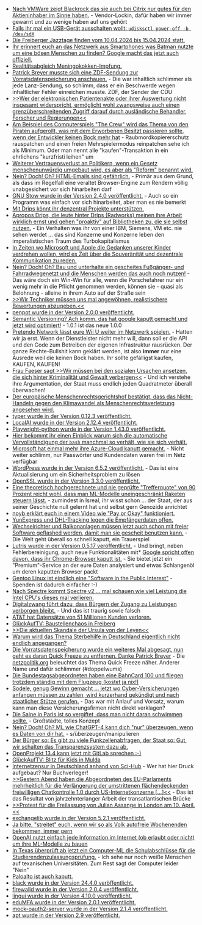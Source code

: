 * [Nach VMWare zeigt Blackrock das sie auch bei Citrix nur gutes für den Aktieninhaber im Sinne haben.](https://www.borncity.com/blog/2024/04/08/massive-lizenzkostensteigerung-kopiert-citrix-jetzt-auch-den-broadcom-business-ansatz/) - Vendor-Lockin, dafür haben wir immer gewarnt und zu wenige haben auf uns gehört
* [Falls ihr mal ein USB-Gerät ausschalten wollt: `udisksctl power-off -b /dev/sdX`](https://bastientraverse.com/en/cli-eject/)
* [Die Freiberger Jazztage finden vom 10.04.2024 bis 15.04.2024 statt.](http://www.freiberger-jazztage.de/startseite.php)
* [Ihr erinnert euch an das Netzwerk aus Smartphones was Batman nutzte um eine bösen Menschen zu finden? Google macht das jetzt auch offiziell.](https://www.bleepingcomputer.com/news/google/google-rolls-out-new-find-my-device-network-to-android-devices/)
* [Realitätsabgleich Meningokokken-Impfung.](https://impfentscheidung.online/stiko-empfiehlt-meningokokken-impfung-trotz-bedenken/)
* [Patrick Breyer musste sich eine ZDF-Sendung zur Vorratsdatenspeicherung anschauen.](https://www.patrick-breyer.de/beschwerde-gegen-zdf-sendung-zu-vorratsdatenspeicherung/) - Die war inhaltlich schlimmer als jede Lanz-Sendung, so schlimm, dass er ein Beschwerde wegen inhaltlicher Fehler einreichen musste. ZDF, der Sender der CDU
* [>>Wer der elektronischen Patientenakte oder ihrer Auswertung nicht insgesamt widerspricht, ermöglicht wohl zwangsweise auch einen grenzüberschreitenden Zugriff darauf durch ausländische Behandler, Forscher und Regierungen<<](https://www.patrick-breyer.de/piraten-fordern-stopp-der-plaene-zum-eu-gesundheitsdatenraum/)
* [Am Beispiel des Computerspiels "The Crew" wird das Thema von den Piraten aufgerollt, was mit dem Erworbenen Besitzt passieren sollte, wenn der Entwickler keinen Bock mehr hat](https://www.patrick-breyer.de/computerspiele-sterben-piraten-schalten-eu-kommission-ein/) - Raubmordkopiererschutz rauspatchen und einen freien Mehrspielermodus reinpatchen sehe ich als Minimum. Oder man nennt alle "kaufen"-Transaktion in ein ehrlichens "kurzfristi leihen" um
* [Weiterer Vertrauensverlust an Politikern, wenn ein Gesetz menschenunwürdig umgebaut wird, es aber als "Reform" benannt wird.](https://netzpolitik.org/2024/eurodac-der-biometrische-albtraum-im-herzen-des-eu-asylsystems/)
* [Nein? Doch! Oh? HTML-Emails sind gefährlich.](https://www.schneier.com/blog/archives/2024/04/security-vulnerability-of-html-emails.html) - Primär aus dem Grund, als dass im Regelfall eine veraltet Browser-Engine zum Rendern völlig unabgesichert vor sich hinarbeiten darf
* [GNU Stow wurde in der Version 2.4.0 veröffentlicht.](https://lwn.net/Articles/969003/) - Auch so ein Programm was einfach vor sich hinarbeitet, aber man es nie bemerkt
* [Mit Drips könnt ihr denzentral Projekte unterstützen.](https://www.drips.network/)
* [Apropos Drips, die leute hinter Drips (Radworks) meinen ihre Arbeit wirklich ernst und gehen "proaktiv" auf Bibliotheken zu, die sie selbst nutzen.](https://blog.orhun.dev/open-source-funding-with-ratatui/) - Ein Verhalten was ihr von einer IBM, Siemens, VM etc. nie sehen werdet ... das sind Konzerne und Konzerne leben den imperalistischen Traum des Turbokapitalismus
* [In Zeiten wo Microsoft und Apple die Gedanken unserer Kinder verdrehen wollen, wird es Zeit über die Souveränität und dezentrale Kommunikation zu reden.](https://netzpolitik.org/2024/interview-zu-fediverse-an-hochschulen-souveraenitaet-ueber-eigene-zentrale-kommunikationsraeume/)
* [Nein? Doch! Oh? Bau und unterhalte ein gescheites Fußgänger- und Fahrradwegenetzt und die Menschen werden das auch noch nutzen!](http://blog.fefe.de/?ts=98eabf83) - Das wäre doch ein Win-Win für alle, wenn die Porschefahrer nur ein wenig mehr in die Pflicht genommen werden, können sie - quasi als Belohnung - alleine in ihrem Auto auf der Straße sein
* [>>Wir Techniker müssen uns mal angewöhnen, realistischere Bewertungen abzugeben.<<](http://blog.fefe.de/?ts=98eae0a0)
* [penpot wurde in der Version 2.0.0 veröffentlicht.](https://github.com/penpot/penpot/releases/tag/2.0.0)
* [Semantic Versioning? Ach komm, das hat google kaputt gemacht und jetzt wird optimiert!](http://blog.fefe.de/?ts=98eb957e) - 1.0.1 ist das neue 1.0.0
* [Pretendo Network lässt eure Wii U weiter im Netzwerk spielen.](http://blog.fefe.de/?ts=98eb8dc1) - Hatten wir ja erst. Wenn der Dienstleister nicht mehr will, dann soll er die API und den Code zum Betreiben der eigenen Infrastruktur rausrücken. Der ganze Rechte-Bullshit kann geklärt werden, ist also **immer** nur eine Ausrede weil die keinen Bock haben. Ihr sollte gefälligst kaufen, KAUFEN, KAUFEN!
* [Frau Faeser sagt >>Wir müssen bei den sozialen Ursachen ansetzen, die sich hinter Kriminalität und Gewalt verbergen<<](http://blog.fefe.de/?ts=98ebff38) - Und ich verstehe ihre Argumentation, der Staat muss endlich jeden Quadratmeter überall überwachen!
* [Der europäische Menschenrechtsgerichtshof bestätigt, dass das Nicht-Handeln gegen den Klimawandel als Menschenrechtsverletzung angesehen wird.](http://blog.fefe.de/?ts=98ebfa94)
* [typer wurde in der Version 0.12.3 veröffentlicht.](https://github.com/tiangolo/typer/releases/tag/0.12.3)
* [LocalAI wurde in der Version 2.12.4 veröffentlicht.](https://github.com/mudler/LocalAI/releases/tag/v2.12.4)
* [Playwright-python wurde in der Version 1.43.0 veröffentlicht.](https://github.com/microsoft/playwright-python/releases/tag/v1.43.0)
* [Hier bekommt ihr einen Einblick warum sich die automatische Vervollständigung der `bash` manchmal so verhält, wie sie sich verhält.](https://utcc.utoronto.ca/~cks/space/blog/unix/BashProgrammableCompletionFlaw)
* [Microsoft hat einmal mehr ihre Azure-Cloud kaputt gemacht.](https://www.borncity.com/blog/2024/04/10/ungesicherter-microsoft-azure-server-legt-passwrter-etc-von-microsoft-systemen-offen-feb-2024/) - Nicht weiter schlimm, nur Passwörter und Kundendaten waren frei im Netz verfügbar
* [WordPress wurde in der Version 6.5.2 veröffentlicht.](https://wordpress.org/news/2024/04/wordpress-6-5-2-maintenance-and-security-release/) - Das ist eine Aktualisierung um ein Sicherheitsproblem zu lösen
* [OpenSSL wurde in der Version 3.3.0 veröffentlicht.](https://lwn.net/Articles/969172/)
* [Eine theoretisch hochgerechnete und nie geprüfte "Trefferquote" von 90 Prozent reicht wohl, dass man ML-Modelle uneingeschränkt Raketen steuern lässt.](https://netzpolitik.org/2024/autonome-waffensysteme-es-braucht-dringend-klare-verbote-und-vorschriften/) - zumindest in Isreal, ihr wisst schon ... der Staat, der aus seiner Geschichte null gelernt hat und selbst gern Genozide anrichtet
* [noyb erklärt euch in einem Video wie "Pay or Okay" funktioniert.](https://noyb.eu/de/pay-or-okay-explained-why-more-and-more-websites-make-you-pay-your-privacy)
* [YunExpress und DHL-Tracking legen die Empfängerdaten offen.](https://www.borncity.com/blog/2024/04/10/datenlcke-yunexpress-und-dhl-tracking-legen-empfngerdaten-offen-teil-ii/)
* [Wechselrichter und Balkonanlagen müssen jetzt auch schon mit freier Software geflashed werden, damit man sie gescheit benutzen kann.](https://www.kuketz-blog.de/growatt-shinewifi-x-wechselrichter-aus-chinesischer-cloud-befreien/) - Die Welt geht überall so schnell kaputt, ein Trauerspiel
* [Lutris wurde in der Version 0.5.17 veröffentlicht.](https://www.phoronix.com/news/Lutris-0.5.17-Released) - Und bringt, neben Fehlerbereinigung, auch neue Funktionalitäten mit* [Google spricht offen davon, dass ihr Chrome-Browser kaputt ist.](https://www.bleepingcomputer.com/news/security/chrome-enterprise-gets-premium-security-but-you-have-to-pay-for-it/) - Sie bietet jetzt ein "Premium"-Service an der eure Daten analysiert und etwas Schlangenöl um deren kaputten Browser packt
* [Gentoo Linux ist eindlich eine "Software in the Public Interest"](https://lwn.net/Articles/969373/) - Spenden ist dadurch einfacher :-)
* [Nach Spectre kommt Spectre v2 ... mal schauen wie viel Leistung die Intel CPU's dieses mal verlieren.](https://www.bleepingcomputer.com/news/security/new-spectre-v2-attack-impacts-linux-systems-on-intel-cpus/)
* [Digitalzwang führt dazu, dass Bürgern der Zugang zu Leistungen verborgen bleibt.](https://netzpolitik.org/2024/digitalzwang-in-zweifacher-hinsicht-abgehaengt/) - Und das ist traurig sowie falsch
* [AT&T hat Datensätze von 51 Millionen Kunden verloren.](https://www.bleepingcomputer.com/news/security/att-now-says-data-breach-impacted-51-million-customers/)
* [GlückAufTV: Baustellenchaos in Freiberg](https://www.youtube.com/watch?v=qQmG2Vb8KiE)
* [>>Die aktuellen Skandale der Ursula von der Leyen<<](https://www.achgut.com/artikel/die_aktuellen_skandale_der_ursula_von_der_leyen)
* [Warum wird das Thema Sterbehilfe in Deutschland eigentlich nicht endlich angegangen?](https://hpd.de/artikel/zum-leben-verdammt-22089)
* [Die Vorratsdatenspeicherung wurde ein weiteres Mal abgesagt, nun geht es daran Quick Freeze zu entfernen. Danke Patrick Breyer](https://www.patrick-breyer.de/etappensieg-internet-vorratsdatenspeicherung-abgesagt-quick-freezen-achbesserungsbedurftig/) - Die [netzpolitik.org](https://netzpolitik.org/2024/einigung-zu-quick-freeze-vorratsdatenspeicherung-ist-jetzt-leiche-im-keller/) beleuchtet das Thema Quick Freeze näher. Anderer Name und dafür schlimmer (#doppelwums)
* [Die Bundestagsabgeordneten haben eine BahnCard 100 und fliegen trotzdem ständig mit dem Flugzeug (kostet ja nix!)](https://blog.fefe.de/?ts=98e82df2)
* [Sodele, genug Gewinn gemacht ... jetzt wo Cyber-Versicherungen anfangen müssen zu zahlen, wird kurzerhand gekündigt und nach staatlicher Stütze gerufen.](https://blog.fefe.de/?ts=98e8504b) - Das war mit Anlauf und Vorsatz, warum kann man diese Versicherungsfirmen nicht direkt verklagen?
* [Die Saine in Paris ist so vergiftet, dass man nicht daran schwimmen sollte.](https://blog.fefe.de/?ts=98e89f35) - Großstädte, tolles Konzept
* [Nein? Doch! Oh? ML wie ChatGPT-4 kann dich "nur" überzeugen, wenn es Daten von dir hat.](https://blog.fefe.de/?ts=98e89286) - s/überzeugen/manipulieren
* [Der Bürger so: Es gibt zu viele Funkzellenabfragen, der Staat so: Gut, wir schalten das Transparenzsystem dazu ab.](https://blog.fefe.de/?ts=98e8908e)
* [OpenProjekt 13.4 kann jetzt mit GitLab sprechen :-)](https://www.openproject.org/blog/openproject-13-4-release/)
* [GlückAufTV: Blitz für Kids in Mulda](https://www.youtube.com/watch?v=tT3RRgMIebo)
* [Internetzensur in Deutschland anhand von Sci-Hub](https://netzpolitik.org/2024/netzsperre-fuer-wissenschaft-groesste-deutsche-provider-blockieren-sci-hub/) - Wer hat hier Druck aufgebaut? Nur Buchverleger!
* [>>Gestern Abend haben die Abgeordneten des EU-Parlaments mehrheitlich für die Verlängerung der umstrittenen flächendeckenden freiwilligen Chatkontrolle 1.0 durch US-Internetkonzerne [...]<<](https://www.patrick-breyer.de/eu-parlament-stimmt-fuer-verlaengerung-der-flaechendeckenden-chatkontrolle-durch-us-internetkonzerne/) - Das ist das Resultat von jahrzehnterlanger Arbeit der transatlantischen Brücke
* [>>Protest für die Freilassung von Julian Assange in London am 10. April.<<](https://netzpolitik.org/2024/wikileaks-biden-denkt-ueber-ende-der-strafverfolgung-von-assange-nach/)
* [exchangelib wurde in der Version 5.2.1 veröffentlicht.](https://github.com/ecederstrand/exchangelib/releases/tag/v5.2.1)
* [Ja bitte, "streitet" euch, wenn wir so als Volk autofreie Wochenenden bekommen, immer gern](https://blog.fefe.de/?ts=98e6840e)
* [OpenAI nutzt einfach jede Information im Internet (ob erlaubt oder nicht) um ihre ML-Modelle zu bauen](https://blog.fefe.de/?ts=98e6c5e0)
* [In Texas überprüft ab jetzt ein Computer-ML die Schulabschlüsse für die Studierendenzulassungsprüfung.](https://blog.fefe.de/?ts=98e97b82) - Ich sehe nur noch weiße Menschen auf texanischen Universitäten. Zum Rest sagt der Computer leider "Nein"
* [Paloalto ist auch kaputt.](https://blog.fefe.de/?ts=98e783ea)
* [black wurde in der Version 24.4.0 veröffentlicht.](https://github.com/psf/black/releases/tag/24.4.0)
* [firewalld wurde in der Version 2.0.4 veröffentlicht.](https://github.com/firewalld/firewalld/releases/tag/v2.0.4)
* [lingui wurde in der Version 4.10.0 veröffentlicht.](https://github.com/lingui/js-lingui/releases/tag/v4.10.0)
* [eduMFA wurde in der Version 2.0.1 veröffentlicht.](https://github.com/eduMFA/eduMFA/releases/tag/v2.0.1)
* [mock-oauth2-server wurde in der Version 2.1.4 veröffentlicht.](https://github.com/navikt/mock-oauth2-server/releases/tag/2.1.4)
* [apt wurde in der Version 2.9 veröffentlicht.](https://www.phoronix.com/news/Debian-APT-2.9-Released)
